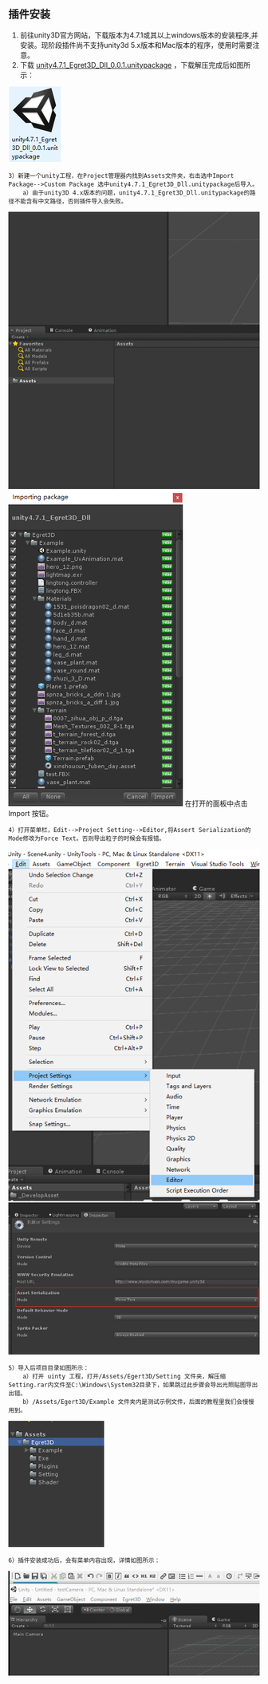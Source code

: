 插件安装
----------

1. 前往unity3D官方网站，下载版本为4.7.1或其以上windows版本的安装程序,并安装。现阶段插件尚不支持unity3d 5.x版本和Mac版本的程序，使用时需要注意。
2. 下载 [unity4.7.1_Egret3D_Dll_0.0.1.unitypackage](https://cdn.www.egret.com/20170204/589543c431dc6.zip) ，下载解压完成后如图所示：

![](Img_1.png)

	3）新建一个unity工程，在Project管理器内找到Assets文件夹，右击选中Import Package-->Custom Package 选中unity4.7.1_Egret3D_Dll.unitypackage后导入。
		a）由于unity3D 4.x版本的问题，unity4.7.1_Egret3D_Dll.unitypackage的路径不能含有中文路径，否则插件导入会失败。

![](Img_2.gif)
![](Img_3.png)
在打开的面板中点击 Import 按钮。

	4）打开菜单栏，Edit-->Project Setting-->Editor,将Assert Serialization的Mode修改为Force Text。否则导出粒子的时候会有报错。

![](Img_6.png)
![](Img_7.png)

	5）导入后项目目录如图所示：
		a）打开 uinty 工程，打开/Assets/Egert3D/Setting 文件夹，解压缩Setting.rar内文件至C:\Windows\System32目录下，如果跳过此步骤会导出光照贴图导出出错。
		b）/Assets/Egert3D/Example 文件夹内是测试示例文件，后面的教程里我们会慢慢用到。

![](Img_4.png)

	6）插件安装成功后，会有菜单内容出现，详情如图所示：

![](Img_5.gif)  

